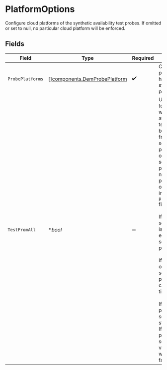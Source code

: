 # PlatformOptions

Configure cloud platforms of the synthetic availability test probes. If omitted or set to null, no particular cloud platform will be enforced.


## Fields

| Field                                                                                                                                                                                                                                                                                                                                                                                                                                                                                                                       | Type                                                                                                                                                                                                                                                                                                                                                                                                                                                                                                                        | Required                                                                                                                                                                                                                                                                                                                                                                                                                                                                                                                    | Description                                                                                                                                                                                                                                                                                                                                                                                                                                                                                                                 | Example                                                                                                                                                                                                                                                                                                                                                                                                                                                                                                                     |
| --------------------------------------------------------------------------------------------------------------------------------------------------------------------------------------------------------------------------------------------------------------------------------------------------------------------------------------------------------------------------------------------------------------------------------------------------------------------------------------------------------------------------- | --------------------------------------------------------------------------------------------------------------------------------------------------------------------------------------------------------------------------------------------------------------------------------------------------------------------------------------------------------------------------------------------------------------------------------------------------------------------------------------------------------------------------- | --------------------------------------------------------------------------------------------------------------------------------------------------------------------------------------------------------------------------------------------------------------------------------------------------------------------------------------------------------------------------------------------------------------------------------------------------------------------------------------------------------------------------- | --------------------------------------------------------------------------------------------------------------------------------------------------------------------------------------------------------------------------------------------------------------------------------------------------------------------------------------------------------------------------------------------------------------------------------------------------------------------------------------------------------------------------- | --------------------------------------------------------------------------------------------------------------------------------------------------------------------------------------------------------------------------------------------------------------------------------------------------------------------------------------------------------------------------------------------------------------------------------------------------------------------------------------------------------------------------- |
| `ProbePlatforms`                                                                                                                                                                                                                                                                                                                                                                                                                                                                                                            | [][components.DemProbePlatform](../../models/components/demprobeplatform.md)                                                                                                                                                                                                                                                                                                                                                                                                                                                | :heavy_check_mark:                                                                                                                                                                                                                                                                                                                                                                                                                                                                                                          | Cloud platforms hosting synthetic probes.                                                                                                                                                                                                                                                                                                                                                                                                                                                                                   | [<br/>"AWS"<br/>]                                                                                                                                                                                                                                                                                                                                                                                                                                                                                                           |
| `TestFromAll`                                                                                                                                                                                                                                                                                                                                                                                                                                                                                                               | **bool*                                                                                                                                                                                                                                                                                                                                                                                                                                                                                                                     | :heavy_minus_sign:                                                                                                                                                                                                                                                                                                                                                                                                                                                                                                          |   Use this field to configure whether availability tests should be performed from all selected<br/>  platforms or one randomly selected platform. It has no effect if you provided only one platform<br/>  in the `probePlatforms` field.<br/><br/>  If set to true, a separate test is made from each of the selected platforms.<br/><br/>  If set to false, only one of the selected platforms is chosen every time.<br/><br/>  If omitted, the previous setting will stay in effect. If there is no previous setting, the value<br/>  will default to false. | true                                                                                                                                                                                                                                                                                                                                                                                                                                                                                                                        |